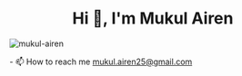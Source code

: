 <h1 align="center">Hi 👋, I'm Mukul Airen</h1>
<p align="left"> <img src="https://komarev.com/ghpvc/?username=mukul-airen&label=Profile%20views&color=0e75b6&style=plastic" alt="mukul-airen" /> </p>
- 📫 How to reach me <a href="mailto:mukul.airen25@gmail.com">mukul.airen25@gmail.com</a>

